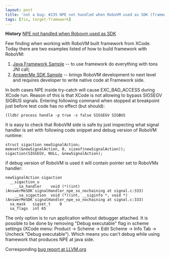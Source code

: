 ```yaml
---
layout: post
title: 'not a bug: #235 NPE not handled when RoboVM used as SDK (framework target)'
tags: [fix, target-framework]
---
```

**History** [NPE not handled when Robovm used as SDK](https://github.com/MobiVM/robovm/issues/235)  

Few finding when working with RoboVM built framework from XCode. Today there are two examples listed of how to build framework with RoboVM:
<!-- more -->
1. [Java Framework Sample](https://github.com/robovm/robovm-samples/tree/master/MyJavaFramework)  -- to use framework do everything with tons JNI call;
2. [AnswerMe SDK Sample](https://github.com/robovm/robovm-samples/tree/master/AnswerMe) -- brings RoboVM development to next level and requires developer to write native code at Framework side.  

In both cases NPE inside try-catch will cause EXC_BAD_ACCESS during XCode run. Reason of this is that XCode is not allowing to bypass SIGSEGV SIGBUS signals. Entering following command when stopped at breakpoint just before test code has no effect (but should):
```
(lldb) process handle -p true -s false SIGSEGV SIGBUS
```

It is easy to check that RoboVM side is safe by just inspecting what signal handler is set with following code snippet and debug version of RoboVM runtime:
```objc
struct sigaction newSignalAction;
memset(&newSignalAction, 0, sizeof(newSignalAction));
sigaction(SIGSEGV, NULL, &newSignalAction);
```

if debug version of RoboVM is used it will contain pointer set to RoboVMs handler:
```
newSignalAction	sigaction
  __sigaction_u
    __sa_handler	void (*)(int)	(AnswerMeSDK`signalHandler_npe_so_nochaining at signal.c:333)  
    __sa_sigaction	void (*)(int, __siginfo *, void *)	(AnswerMeSDK`signalHandler_npe_so_nochaining at signal.c:333)
  sa_mask	sigset_t	0
  sa_flags	int	65
```

The only option is to run application without debugger attached. It is possible to be done by removing "Debug executable" flag in scheme settings (XCode menu: Product -> Scheme -> Edit Scheme -> Info Tab -> Uncheck "Debug executable"). Which means you can't debug while using framework that produces NPE at java side.

Corresponding [bug report at LLVM.org](https://bugs.llvm.org/show_bug.cgi?id=22868)
